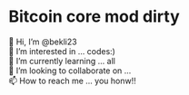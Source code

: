 # Bitcoin core mod dirty
👋 Hi, I’m @bekli23<br>
👀 I’m interested in ... codes:) <br>
🌱 I’m currently learning ... all <br>
💞️ I’m looking to collaborate on ...<br>
📫 How to reach me ... you honw!!<br>
